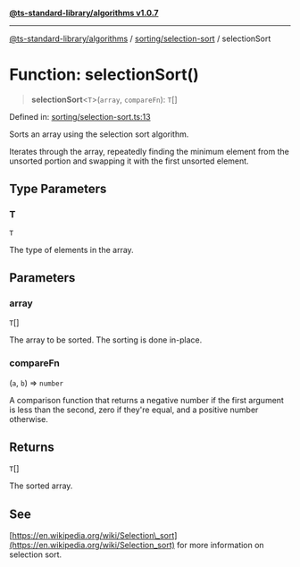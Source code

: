 [**@ts-standard-library/algorithms v1.0.7**](../../../README.md)

***

[@ts-standard-library/algorithms](../../../modules.md) / [sorting/selection-sort](../README.md) / selectionSort

# Function: selectionSort()

> **selectionSort**\<`T`\>(`array`, `compareFn`): `T`[]

Defined in: [sorting/selection-sort.ts:13](https://github.com/gabaudette/ts-stdlib/blob/be448e6a9d9c20c6c2f27f6550ce4e65fc8c9b89/packages/algorithms/src/sorting/selection-sort.ts#L13)

Sorts an array using the selection sort algorithm.

Iterates through the array, repeatedly finding the minimum element
from the unsorted portion and swapping it with the first unsorted element.

## Type Parameters

### T

`T`

The type of elements in the array.

## Parameters

### array

`T`[]

The array to be sorted. The sorting is done in-place.

### compareFn

(`a`, `b`) => `number`

A comparison function that returns a negative number if the first argument is less than the second, zero if they're equal, and a positive number otherwise.

## Returns

`T`[]

The sorted array.

## See

[https://en.wikipedia.org/wiki/Selection\_sort](https://en.wikipedia.org/wiki/Selection_sort) for more information on selection sort.
